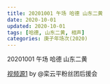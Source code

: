 ```yaml
---
title: 20201001 午场 哈德 山东二黄
date: 2020-10-01
updated: 2020-10-01
tags: [哈德, 山东二黄, 相声]
categories: 庚子年场次(2020) 
---
```

20201001 午场 哈德 山东二黄



[视频源1](https://weibo.com/6574451359/JnbT2s7Mr) by @栾云平粉丝团后援会

